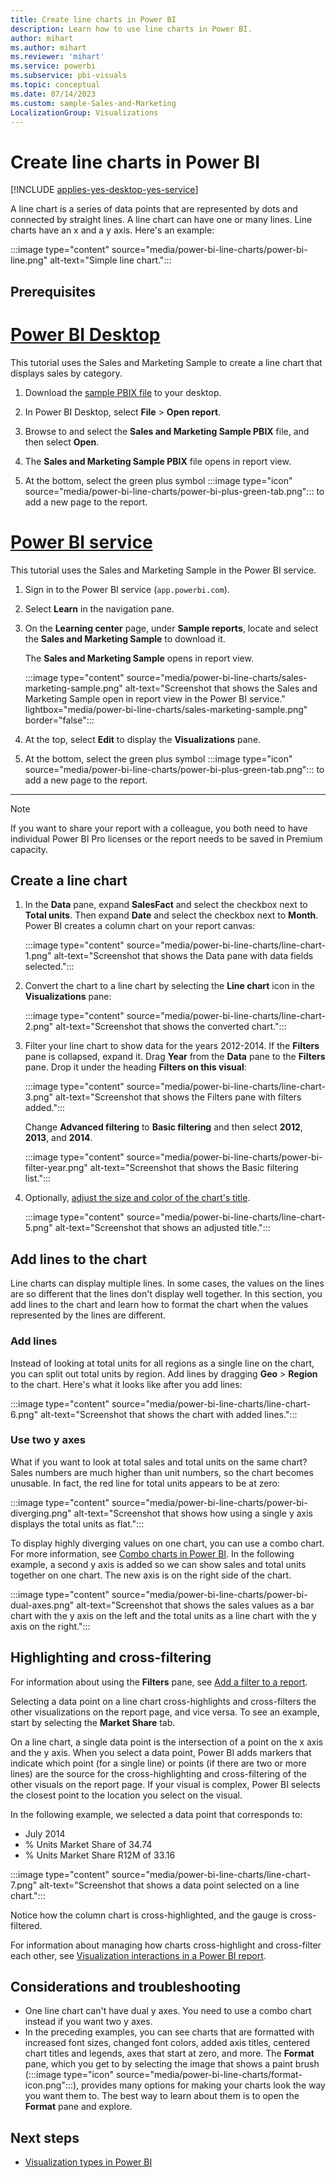 ```yaml
---
title: Create line charts in Power BI
description: Learn how to use line charts in Power BI.
author: mihart
ms.author: mihart
ms.reviewer: 'mihart'
ms.service: powerbi
ms.subservice: pbi-visuals
ms.topic: conceptual
ms.date: 07/14/2023
ms.custom: sample-Sales-and-Marketing
LocalizationGroup: Visualizations
---
```


# Create line charts in Power BI

[!INCLUDE [applies-yes-desktop-yes-service](../includes/applies-yes-desktop-yes-service.md)]

A line chart is a series of data points that are represented by dots and connected by straight lines. A line chart can have one or many lines. Line charts have an x and a y axis. Here's an example: 

:::image type="content" source="media/power-bi-line-charts/power-bi-line.png" alt-text="Simple line chart.":::

## Prerequisites

# [Power BI Desktop](#tab/powerbi-desktop)

This tutorial uses the Sales and Marketing Sample to create a line chart that displays sales by category.

1. Download the [sample PBIX file](https://download.microsoft.com/download/9/7/6/9767913A-29DB-40CF-8944-9AC2BC940C53/Sales%20and%20Marketing%20Sample%20PBIX.pbix) to your desktop.

2. In Power BI Desktop, select **File** > **Open report**.

3. Browse to and select the **Sales and Marketing Sample PBIX** file, and then select **Open**.

4. The **Sales and Marketing Sample PBIX** file opens in report view.
 
5. At the bottom, select the green plus symbol :::image type="icon" source="media/power-bi-line-charts/power-bi-plus-green-tab.png"::: to add a new page to the report.

# [Power BI service](#tab/powerbi-service)

This tutorial uses the Sales and Marketing Sample in the Power BI service.

1. Sign in to the Power BI service (`app.powerbi.com`).

2. Select **Learn** in the navigation pane.

3. On the **Learning center** page, under **Sample reports**, locate and select the **Sales and Marketing Sample** to download it.

   The **Sales and Marketing Sample** opens in report view.

   :::image type="content" source="media/power-bi-line-charts/sales-marketing-sample.png" alt-text="Screenshot that shows the Sales and Marketing Sample open in report view in the Power BI service." lightbox="media/power-bi-line-charts/sales-marketing-sample.png" border="false":::

4. At the top, select **Edit** to display the **Visualizations** pane.

5. At the bottom, select the green plus symbol :::image type="icon" source="media/power-bi-line-charts/power-bi-plus-green-tab.png"::: to add a new page to the report.

---

> [!NOTE]
> If you want to share your report with a colleague, you both need to have individual Power BI Pro licenses or the report needs to be saved in Premium capacity.

## Create a line chart

1. In the **Data** pane, expand **SalesFact** and select the checkbox next to **Total units**. Then expand **Date** and select the checkbox next to **Month**. Power BI creates a column chart on your report canvas:

    :::image type="content" source="media/power-bi-line-charts/line-chart-1.png" alt-text="Screenshot that shows the Data pane with data fields selected.":::

2. Convert the chart to a line chart by selecting the **Line chart** icon in the **Visualizations** pane:

    :::image type="content" source="media/power-bi-line-charts/line-chart-2.png" alt-text="Screenshot that shows the converted chart.":::

3. Filter your line chart to show data for the years 2012-2014. If the **Filters** pane is collapsed, expand it. Drag **Year** from the **Data** pane to the **Filters** pane. Drop it under the heading **Filters on this visual**:

    :::image type="content" source="media/power-bi-line-charts/line-chart-3.png" alt-text="Screenshot that shows the Filters pane with filters added.":::

    Change **Advanced filtering** to **Basic filtering** and then select **2012**, **2013**, and **2014**.

    :::image type="content" source="media/power-bi-line-charts/power-bi-filter-year.png" alt-text="Screenshot that shows the Basic filtering list.":::

4. Optionally, [adjust the size and color of the chart's title](power-bi-visualization-customize-title-background-and-legend.md). 

    :::image type="content" source="media/power-bi-line-charts/line-chart-5.png" alt-text="Screenshot that shows an adjusted title.":::

## Add lines to the chart

Line charts can display multiple lines. In some cases, the values on the lines are so different that the lines don't display well together. In this section, you add lines to the chart and learn how to format the chart when the values represented by the lines are different.

### Add lines

Instead of looking at total units for all regions as a single line on the chart, you can split out total units by region. Add lines by dragging **Geo** > **Region** to the chart. Here's what it looks like after you add lines:

   :::image type="content" source="media/power-bi-line-charts/line-chart-6.png" alt-text="Screenshot that shows the chart with added lines.":::

### Use two y axes

What if you want to look at total sales and total units on the same chart? Sales numbers are much higher than unit numbers, so the chart becomes unusable. In fact, the red line for total units appears to be at zero:

:::image type="content" source="media/power-bi-line-charts/power-bi-diverging.png" alt-text="Screenshot that shows how using a single y axis displays the total units as flat.":::

To display highly diverging values on one chart, you can use a combo chart. For more information, see [Combo charts in Power BI](power-bi-visualization-combo-chart.md). In the following example, a second y axis is added so we can show sales and total units together on one chart. The new axis is on the right side of the chart.  

:::image type="content" source="media/power-bi-line-charts/power-bi-dual-axes.png" alt-text="Screenshot that shows the sales values as a bar chart with the y axis on the left and the total units as a line chart with the y axis on the right.":::

## Highlighting and cross-filtering

For information about using the **Filters** pane, see [Add a filter to a report](../create-reports/power-bi-report-add-filter.md).

Selecting a data point on a line chart cross-highlights and cross-filters the other visualizations on the report page, and vice versa. To see an example, start by selecting the **Market Share** tab.  

On a line chart, a single data point is the intersection of a point on the x axis and the y axis. When you select a data point, Power BI adds markers that indicate which point (for a single line) or points (if there are two or more lines) are the source for the cross-highlighting and cross-filtering of the other visuals on the report page. If your visual is complex, Power BI selects the closest point to the location you select on the visual.

In the following example, we selected a data point that corresponds to: 
- July 2014
- % Units Market Share of 34.74 
- % Units Market Share R12M of 33.16 

:::image type="content" source="media/power-bi-line-charts/line-chart-7.png" alt-text="Screenshot that shows a data point selected on a line chart.":::

Notice how the column chart is cross-highlighted, and the gauge is cross-filtered.

For information about managing how charts cross-highlight and cross-filter each other, see [Visualization interactions in a Power BI report](../create-reports/service-reports-visual-interactions.md).

## Considerations and troubleshooting

* One line chart can't have dual y axes. You need to use a combo chart instead if you want two y axes.
* In the preceding examples, you can see charts that are formatted with increased font sizes, changed font colors, added axis titles, centered chart titles and legends, axes that start at zero, and more. The **Format** pane, which you get to by selecting the image that shows a paint brush (:::image type="icon" source="media/power-bi-line-charts/format-icon.png":::), provides many options for making your charts look the way you want them to. The best way to learn about them is to open the **Format** pane and explore.

## Next steps

- [Visualization types in Power BI](power-bi-visualization-types-for-reports-and-q-and-a.md)
